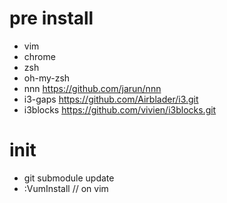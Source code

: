 # pre install 
- vim 
- chrome
- zsh
- oh-my-zsh
- nnn https://github.com/jarun/nnn
- i3-gaps https://github.com/Airblader/i3.git
- i3blocks https://github.com/vivien/i3blocks.git

# init
- git submodule update
- :VumInstall // on vim
